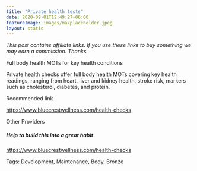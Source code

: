 ```yaml
---
title: "Private health tests"
date: 2020-09-01T12:49:27+06:00
featureImage: images/ma/placeholder.jpeg
layout: static
---
```

*This post contains affiliate links. If you use these links to buy something we may
earn a commission. Thanks.*

Full body health MOTs for key health conditions

Private health checks offer full body health MOTs covering key health readings, ranging from heart, liver and kidney health, stroke risk, markers such as cholesterol, diabetes, and protein.



Recommended link

https://www.bluecrestwellness.com/health-checks

Other Providers






##### Help to build this into a great habit

https://www.bluecrestwellness.com/health-checks



Tags: Development, Maintenance, Body, Bronze







